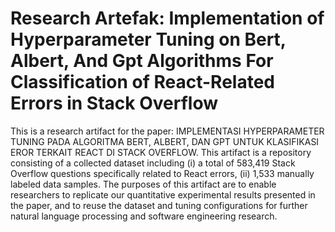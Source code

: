 # Research Artefak: Implementation of Hyperparameter Tuning on Bert, Albert, And Gpt Algorithms For Classification of React-Related Errors in Stack Overflow
This is a research artifact for the paper: IMPLEMENTASI HYPERPARAMETER TUNING PADA ALGORITMA BERT, ALBERT, DAN GPT UNTUK KLASIFIKASI EROR TERKAIT REACT DI STACK OVERFLOW. This artifact is a repository consisting of a collected dataset including (i) a total of 583,419 Stack Overflow questions specifically related to React errors, (ii) 1,533 manually labeled data samples. The purposes of this artifact are to enable researchers to replicate our quantitative experimental results presented in the paper, and to reuse the dataset and tuning configurations for further natural language processing and software engineering research.

